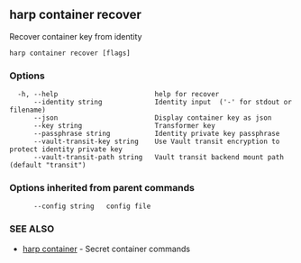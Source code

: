 ## harp container recover

Recover container key from identity

```
harp container recover [flags]
```

### Options

```
  -h, --help                        help for recover
      --identity string             Identity input  ('-' for stdout or filename)
      --json                        Display container key as json
      --key string                  Transformer key
      --passphrase string           Identity private key passphrase
      --vault-transit-key string    Use Vault transit encryption to protect identity private key
      --vault-transit-path string   Vault transit backend mount path (default "transit")
```

### Options inherited from parent commands

```
      --config string   config file
```

### SEE ALSO

* [harp container](harp_container.md)	 - Secret container commands

